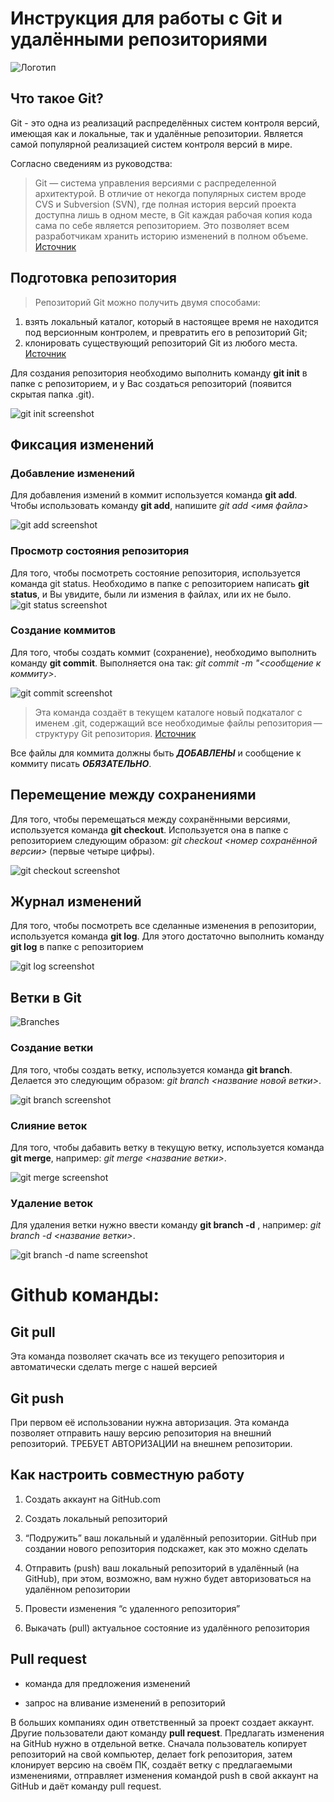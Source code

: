 # Инструкция для работы с Git и удалёнными репозиториями #

![Логотип](https://static.tildacdn.com/tild3662-3561-4133-b036-376130613930/noroot.png)

## Что такое Git? 
Git - это одна из реализаций распределённых систем контроля версий, имеющая как и локальные, так и удалённые репозитории. Является самой популярной реализацией систем контроля версий в мире.

Согласно сведениям из руководства:
>Git — система управления версиями с распределенной архитектурой. В отличие от некогда популярных систем вроде CVS и Subversion (SVN), где полная история версий проекта доступна лишь в одном месте, в Git каждая рабочая копия кода сама по себе является репозиторием. Это позволяет всем разработчикам хранить историю изменений в полном объеме. [Источник](https://git-scm.com/book/ru/v2/Основы-Git-Создание-Git-репозитория)


## Подготовка репозитория

>Репозиторий Git можно получить двумя способами: 
1) взять локальный каталог, который в настоящее время не находится под версионным контролем, и превратить его в репозиторий Git; 
2) клонировать существующий репозиторий Git из любого места. 
[Источник](https://git-scm.com/book/ru/v2/Основы-Git-Создание-Git-репозитория)

Для создания репозитория необходимо выполнить команду **git init** в папке с репозиторием, и у Вас создаться репозиторий (появится скрытая папка .git).

![git init screenshot](init_scr.jpg)

## Фиксация изменений

### Добавление изменений
Для добавления измений в коммит используется команда **git add**. Чтобы использовать команду **git add**, напишите *git add <имя файла>*

![git add screenshot](add_scr.jpg)
### Просмотр состояния репозитория
Для того, чтобы посмотреть состояние репозитория, используется команда git status. Необходимо в папке с репозиторием написать **git status**, и Вы увидите, были ли измения в файлах, или их не было.
![git status screenshot](status_scr.jpg)
### Создание коммитов
Для того, чтобы создать коммит (сохранение), необходимо выполнить команду **git commit**. Выполняется она так: *git commit -m "<сообщение к коммиту>*. 

![git commit screenshot](commit_scr.jpg)

>Эта команда создаёт в текущем каталоге новый подкаталог с именем .git, содержащий все необходимые файлы репозитория — структуру Git репозитория. [Источник](https://git-scm.com/book/ru/v2/Основы-Git-Создание-Git-репозитория)

Все файлы для коммита должны быть ***ДОБАВЛЕНЫ*** и сообщение к коммиту писать ***ОБЯЗАТЕЛЬНО***.
## Перемещение между сохранениями
Для того, чтобы перемещаться между сохранёнными версиями, используется команда **git checkout**. Используется она в папке с репозиторием следующим образом: *git checkout <номер сохранённой версии>* (первые четыре цифры).

![git checkout screenshot](checkout_scr.jpg)

## Журнал изменений
Для того, чтобы посмотреть все сделанные изменения в репозитории, используется команда **git log**. Для этого достаточно выполнить команду **git log** в папке с репозиторием

![git log screenshot](log_scr.jpg)


## Ветки в Git

![Branches](https://i.ytimg.com/vi/8QNgUPA4Ago/hqdefault.jpg)

### Создание ветки

Для того, чтобы создать ветку, используется команда **git branch**. Делается это следующим образом: *git branch <название новой ветки>*.

![git branch screenshot](branch_scr.jpg)


### Слияние веток

Для того, чтобы дабавить ветку в текущую ветку, используется команда **git merge**, например: *git merge <название ветки>*.

![git merge screenshot](merge_scr.jpg)

### Удаление веток
Для удаления ветки нужно ввести команду **git branch -d** , например: *git branch -d <название ветки>*.

![git branch -d name screenshot](del_scr.jpg)

# Github команды:

## Git pull 

Эта команда позволяет скачать все из текущего репозитория и автоматически сделать merge с нашей версией

## Git push 
При первом её использовании нужна авторизация.
Эта команда позволяет отправить нашу версию репозитория на внешний репозиторий. ТРЕБУЕТ АВТОРИЗАЦИИ на внешнем репозитории.

## Как настроить совместную работу

1. Создать аккаунт на GitHub.com
2. Создать локальный репозиторий
3. “Подружить” ваш локальный и удалённый репозитории.
GitHub при создании нового репозитория подскажет, как это можно сделать
    
4. Отправить (push) ваш локальный репозиторий в удалённый (на GitHub), при этом, возможно, вам нужно будет авторизоваться на удалённом репозитории
5. Провести изменения “с удаленного репозитория”
6. Выкачать (pull) актуальное состояние из удалённого репозитория

## Pull request

- команда для предложения изменений 

- запрос на вливание изменений в репозиторий

В больших компаниях один ответственный за проект создает аккаунт. Другие пользователи дают команду **pull request**. Предлагать изменения на GitHub нужно в отдельной ветке. 
Сначала пользователь копирует репозиторий на свой компьютер, делает fork репозитория, затем клонирует версию на своём ПК, создаёт ветку с предлагаемыми изменениями, отправляет изменения командой push в свой аккаунт на GitHub и даёт команду pull request.
